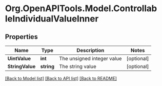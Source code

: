 # Org.OpenAPITools.Model.ControllableIndividualValueInner

## Properties

Name | Type | Description | Notes
------------ | ------------- | ------------- | -------------
**UintValue** | **int** | The unsigned integer value | [optional] 
**StringValue** | **string** | The string value | [optional] 

[[Back to Model list]](../README.md#documentation-for-models) [[Back to API list]](../README.md#documentation-for-api-endpoints) [[Back to README]](../README.md)

